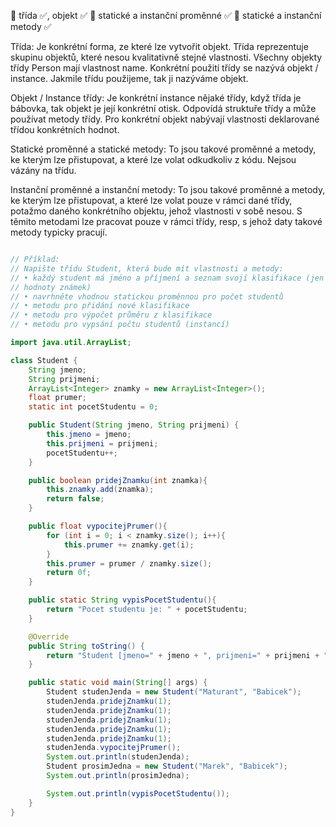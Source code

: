  třída ✅, objekt ✅
 statické a instanční proměnné ✅
 statické a instanční metody ✅

Třída: Je konkrétní forma, ze které lze vytvořit objekt. Třída reprezentuje skupinu objektů, které nesou kvalitativně stejné vlastnosti. Všechny objekty třídy Person mají vlastnost name. Konkrétní použití třídy se nazývá objekt / instance. Jakmile třídu použijeme, tak ji nazýváme objekt. 

Objekt / Instance třídy: Je konkrétní instance nějaké třídy, když třída je bábovka, tak objekt je její konkrétní otisk. Odpovídá struktuře třídy a může používat metody třídy. Pro konkrétní objekt nabývají vlastnosti deklarované třídou konkrétních hodnot.

Statické proměnné a statické metody: To jsou takové proměnné a metody, ke kterým lze přistupovat, a které lze volat odkudkoliv z kódu. Nejsou vázány na třídu. 

Instanční proměnné a instanční metody: To jsou takové proměnné a metody, ke kterým lze přistupovat, a které lze volat pouze v rámci dané třídy, potažmo daného konkrétního objektu, jehož vlastnosti v sobě nesou. S těmito metodami lze pracovat pouze v rámci třídy, resp, s jehož daty takové metody typicky pracují.



``` Java

// Příklad:
// Napište třídu Student, která bude mít vlastnosti a metody:
// • každý student má jméno a příjmení a seznam svojí klasifikace (jen
// hodnoty známek)
// • navrhněte vhodnou statickou proměnnou pro počet studentů
// • metodu pro přidání nové klasifikace
// • metodu pro výpočet průměru z klasifikace
// • metodu pro vypsání počtu studentů (instancí)

import java.util.ArrayList;

class Student {
    String jmeno;
    String prijmeni;
    ArrayList<Integer> znamky = new ArrayList<Integer>();
    float prumer;
    static int pocetStudentu = 0;

    public Student(String jmeno, String prijmeni) {
        this.jmeno = jmeno;
        this.prijmeni = prijmeni;
        pocetStudentu++;
    }

    public boolean pridejZnamku(int znamka){
        this.znamky.add(znamka);
        return false;
    }

    public float vypocitejPrumer(){
        for (int i = 0; i < znamky.size(); i++){
            this.prumer += znamky.get(i);
        }
        this.prumer = prumer / znamky.size();
        return 0f;
    }

    public static String vypisPocetStudentu(){
        return "Pocet studentu je: " + pocetStudentu;
    }

    @Override
    public String toString() {
        return "Student [jmeno=" + jmeno + ", prijmeni=" + prijmeni + ", znamky=" + znamky + ", prumer=" + prumer + "]";
    }

    public static void main(String[] args) {
        Student studenJenda = new Student("Maturant", "Babicek");
        studenJenda.pridejZnamku(1);
        studenJenda.pridejZnamku(1);
        studenJenda.pridejZnamku(1);
        studenJenda.pridejZnamku(1);
        studenJenda.pridejZnamku(1);
        studenJenda.vypocitejPrumer();
        System.out.println(studenJenda);
        Student prosimJedna = new Student("Marek", "Babicek");
        System.out.println(prosimJedna);

        System.out.println(vypisPocetStudentu());
    }
}

```